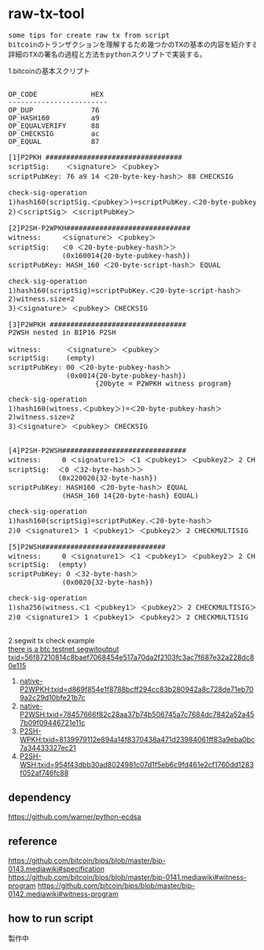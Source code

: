 # raw-tx-tool
<pre>
some tips for create raw tx from script
bitcoinのトランザクションを理解するため幾つかのTXの基本の内容を紹介する。
詳細のTXの署名の過程と方法をpythonスクリプトで実装する。
</pre>
1.bitcoinの基本スクリプト
<pre>

OP_CODE             HEX
------------------------
OP_DUP              76
OP_HASH160          a9
OP_EQUALVERIFY      88
OP_CHECKSIG         ac
OP_EQUAL            87

[1]P2PKH #################################
scriptSig:    ＜signature＞ ＜pubkey＞
scriptPubKey: 76 a9 14 ＜20-byte-key-hash＞ 88 CHECKSIG

check-sig-operation
1)hash160(scriptSig.＜pubkey＞)=scriptPubKey.＜20-byte-pubkey-hash＞
2)＜scriptSig＞ ＜scriptPubKey＞

[2]P2SH-P2WPKH##############################
witness:     ＜signature＞ ＜pubkey＞
scriptSig:   ＜0 ＜20-byte-pubkey-hash＞＞
             (0x160014{20-byte-pubkey-hash})
scriptPubKey: HASH_160 ＜20-byte-script-hash＞ EQUAL

check-sig-operation
1)hash160(scriptSig)=scriptPubKey.＜20-byte-script-hash＞
2)witness.size=2
3)＜signature＞ ＜pubkey＞ CHECKSIG

[3]P2WPKH #################################
P2WSH nested in BIP16 P2SH

witness:      ＜signature＞ ＜pubkey＞
scriptSig:    (empty)
scriptPubKey: 00 ＜20-byte-pubkey-hash＞
              (0x0014{20-byte-pubkey-hash})
                     {20byte = P2WPKH witness program}

check-sig-operation
1)hash160(witness.＜pubkey＞)=＜20-byte-pubkey-hash＞
2)witness.size=2
3)＜signature＞ ＜pubkey＞ CHECKSIG


[4]P2SH-P2WSH##############################
witness:     0 ＜signature1＞ ＜1 ＜pubkey1＞ ＜pubkey2＞ 2 CHECKMULTISIG＞
scriptSig:  ＜0 ＜32-byte-hash＞＞
            (0x220020{32-byte-hash})
scriptPubKey: HASH160 ＜20-byte-hash＞ EQUAL
             (HASH_160 14{20-byte-hash} EQUAL)

check-sig-operation
1)hash160(scriptSig)=scriptPubKey.＜20-byte-hash＞
2)0 ＜signature1＞ 1 ＜pubkey1＞ ＜pubkey2＞ 2 CHECKMULTISIG

[5]P2WSH##############################
witness:     0 ＜signature1＞ ＜1 ＜pubkey1＞ ＜pubkey2＞ 2 CHECKMULTISIG＞
scriptSig:  (empty) 
scriptPubKey: 0 ＜32-byte-hash＞
             (0x0020{32-byte-hash})

check-sig-operation
1)sha256(witness.＜1 ＜pubkey1＞ ＜pubkey2＞ 2 CHECKMULTISIG＞)=scriptPubKey.＜32-byte-hash＞
2)0 ＜signature1＞ 1 ＜pubkey1＞ ＜pubkey2＞ 2 CHECKMULTISIG

</pre>

2.segwit tx check example<br />
[there is a btc testnet segwitoutput txid=56f87210814c8baef7068454e517a70da2f2103fc3ac7f687e32a228dc80e115](https://chain.so/tx/BTCTEST/56f87210814c8baef7068454e517a70da2f2103fc3ac7f687e32a228dc80e115)<br />
 1. [native-P2WPKH:txid=d869f854e1f8788bcff294cc83b280942a8c728de71eb709a2c29d10bfe21b7c](https://chain.so/tx/BTCTEST/d869f854e1f8788bcff294cc83b280942a8c728de71eb709a2c29d10bfe21b7c)
 2. [native-P2WSH:txid=78457666f82c28aa37b74b506745a7c7684dc7842a52a457b09f09446721e11c](https://chain.so/tx/BTCTEST/78457666f82c28aa37b74b506745a7c7684dc7842a52a457b09f09446721e11c)
 3. [P2SH-WPKH:txid=8139979112e894a14f8370438a471d23984061ff83a9eba0bc7a34433327ec21](https://chain.so/tx/BTCTEST/8139979112e894a14f8370438a471d23984061ff83a9eba0bc7a34433327ec21)
 4. [P2SH-WSH:txid=954f43dbb30ad8024981c07d1f5eb6c9fd461e2cf1760dd1283f052af746fc88](https://chain.so/tx/BTCTEST/954f43dbb30ad8024981c07d1f5eb6c9fd461e2cf1760dd1283f052af746fc88)

## dependency
https://github.com/warner/python-ecdsa

## reference
https://github.com/bitcoin/bips/blob/master/bip-0143.mediawiki#specification
https://github.com/bitcoin/bips/blob/master/bip-0141.mediawiki#witness-program
https://github.com/bitcoin/bips/blob/master/bip-0142.mediawiki#witness-program

## how to run script
製作中
